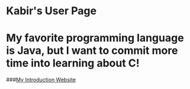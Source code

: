 # Kabir's User Page
# My favorite programming language is Java, but I want to commit more time into learning about C!
###[My Introduction Website](https://kabir-vats.github.io/CSE110_Lab1/)
